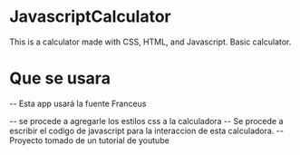 # JavascriptCalculator
This is  a calculator made with CSS, HTML, and Javascript. Basic calculator.


# Que se usara
-- Esta app usará la fuente Franceus

-- se procede a agregarle los estilos css a la calculadora
-- Se procede a escribir el codigo de javascript para la interaccion de esta calculadora.
-- Proyecto tomado de un tutorial de youtube